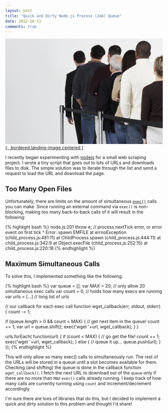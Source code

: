 ```yaml
---
layout: post
title: "Quick and Dirty Node.js Process (Job) Queue"
date: 2012-10-11
comments: true
---
```


[![People in Line](/assets/images/posts/people-in-line.jpg){: .bordered.landing-image.centered }](/assets/images/posts/people-in-line.jpg)

I recently began experimenting with [nodejs](http://nodejs.org/) for a small web scraping project. I wrote a tiny script that goes out to lots of URLs and downloads files to disk. The simple solution was to iterate through the list and send a request to load the URL and download the page.

## Too Many Open Files

Unfortunately, there are limits on the amount of simultaneous [`exec()`](http://nodejs.org/api/child_process.html#child_process_child_process_exec_command_options_callback) calls you can make. Since running an external command via `exec()` is non-blocking, making too many back-to-back calls of it will result in the following:

{% highlight bash %}
node.js:201
        throw e; // process.nextTick error, or error event on first tick
              ^
Error: spawn EMFILE
    at errnoException (child_process.js:481:11)
    at ChildProcess.spawn (child_process.js:444:11)
    at child_process.js:342:9
    at Object.execFile (child_process.js:252:15)
    at child_process.js:220:18
{% endhighlight %}

## Maximum Simultaneous Calls

To solve this, I implemented something like the following:

{% highlight bash %}
var queue = [];
var MAX = 20;  // only allow 20 simultaneous exec calls
var count = 0;  // holds how many execs are running
var urls = [...] // long list of urls
 
// our callback for each exec call
function wget_callback(err, stdout, stderr) {
  count -= 1;
   
  if (queue.length > 0 && count < MAX) {  // get next item in the queue!
    count += 1;
    var url = queue.shift();
    exec('wget '+url, wget_callback);
  }
}
 
urls.forEach( function(url) {
  if (count < MAX) {  // go get the file!
    count += 1;
    exec('wget '+url, wget_callback);
  } else {  // queue it up...
    queue.push(url);
  }
});
{% endhighlight %}

This will only allow so many exec() calls to simultaneously run. The rest of the URLs will be stored in a queue until a slot becomes available for them. Checking (and shifting) the queue is done in the callback function `wget_callback()`. I fetch the next URL to download out of the `queue` only if there are no more than `MAX` `exec()` calls already running. I keep track of how many calls are currently running using `count` and increment/decrement accordingly.

I'm sure there are tons of libraries that do this, but I decided to implement a quick and dirty solution to this problem and thought I'd share!
